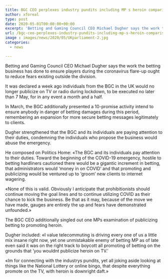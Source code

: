 ```yaml
---
title: BGC CEO perplexes industry pundits including MP s heroin comparison
author: xforeal 
type: post
date: 2020-05-01T00:00:00+00:00
excerpt: 'Betting and Gaming Council CEO Michael Dugher says the work the betting business has done to secure players during the coronavirus flare-up ought to lighten fears existing outside the sector '
url: /bgc-ceo-perplexes-industry-pundits-including-mp-s-heroin-comparison/
image : images/news/2020/05/UKparliament-2.jpg
categories:
  - news

---
```

Betting and Gaming Council CEO Michael Dugher says the work the betting business has done to ensure players during the coronavirus flare-up ought to reduce fears existing outside the division. 

It was declared a week ago individuals from the BGC in the UK would no longer publicize on TV or radio during lockdown, to be executed no later than 7 May, for in any event a month and a half. 

In March, the BGC additionally presented a 10-promise activity intend to ensure anybody in danger of betting damages during this period, remembering an expansion for more secure betting messages legitimately to clients. 

Dugher strengthened that the BGC and its individuals are paying attention to their duties, condemning the individuals who propose the business would abuse the emergency. 

He composed on Politics Home: &#171;The BGC and its individuals pay attention to their duties. Toward the beginning of the COVID-19 emergency, hostile to betting hardliners cautioned there would be a gigantic increment in betting, that administrators would &#8216;money in on COVID&#8217; and that promoting and publicizing would be ventured up to &#8216;groom&#8217; new clients to internet wagering. 

&#171;None of this is valid. Obviously I anticipate that prohibitionists should continue moving the goal lines and to continue utilizing COVID as their chance to kick the business. Be that as it may, because of the move we have made, gauges are entirely the up and fears have demonstrated unfounded.&#187; 

The BGC CEO additionally singled out one MPs examination of publicizing betting to promoting heroin. 

Dugher included: &#171;I value telecommuting is driving every one of us a little mix insane right now, yet one unmistakable enemy of betting MP as of late even said it was on the right track to boycott all promoting of betting on the grounds that &#8216;you wouldnt publicize heroin on TV.&#8217; 

&#171;Im for connecting with the industrys pundits, yet all joking aside looking at things like the National Lottery or online bingo, that despite everything promote on the TV, with heroin is downright daft.&#187;